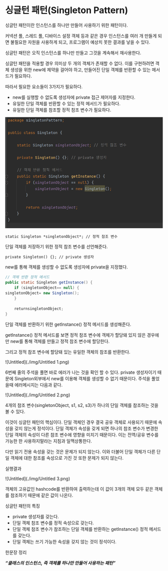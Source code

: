 # 싱글턴 패턴(Singleton Pattern)

싱글턴 패턴이란 인스턴스를 하나만 만들어 사용하기 위한 패턴이다.

커넥션 풀, 스레드 풀, 디바이스 설정 객체 등과 같은 경우 인스턴스를 여러 개 만들게 되면 불필요한 자원을 사용하게 되고, 프로그램이 예상치 못한 결과를 낳을 수 있다.

싱글턴 패턴은 오직 인스턴스를 하나만 만들고 그것을 계속해서 재사용한다.

싱글턴 패턴을 적용할 경우 의미상 두 개의 객체가 존재할 수 없다. 이를 구현하려면 객체 생성을 위한 new에 제약을 걸어야 하고, 만들어진 단일 객체를 반환할 수 있는 메서드가 필요하다.

따라서 필요한 요소들이 3가지가 필요하다.

- new를 실행할 수 없도록 생성자에 private 접근 제어자를 지정한다.
- 유일한 단일 객체를 반환할 수 있는 정적 메서드가 필요하다.
- 유일한 단일 객체를 참조할 정적 참조 변수가 필요하다.

![Untitled](./img/Untitled.png)

`static Singleton *singletonObject*; // 정적 참조 변수`

단일 객체를 저장하기 위한 정적 참조 변수를 선언해준다.

`private Singleton() {}; // private 생성자`

new를 통해 객체를 생성할 수 없도록 생성자에 private을 지정했다.

```java
// 객체 반환 정적 메서드
public static Singleton getInstance() {
    if (singletonObject== null) {
singletonObject= new Singleton();
    }

    returnsingletonObject;
}
```

단일 객체를 반환하기 위한  getInstance() 정적 메서드를 생성해준다.

getInstance() 정적 메서드를 보면 정적 참조 변수에 객체가 할당돼 있지 않은 경우에만 new를 통해 객체를 만들고 정적 참조 변수에 할당한다.

그리고 정적 참조 변수에 할당돼 있는 유일한 객체의 참조를 반환한다.

![Untitled](./img/Untitled 1.png)

6번째 줄의 주석을 풀면 바로 에러가 나는 것을 확인 할 수 있다. private 생성자이기 때문에 Singleton외부에서 new를 이용해 객체를 생성할 수 없기 때문이다. 주석을 풀었을때 에러메시지는 다음과 같다.

![Untitled](./img/Untitled 2.png)

4개의 참조 변수(singletonObject, s1, s2, s3)가 하나의 단일 객체를 참조하는 것을 볼 수 있다.

이것이 싱글턴 패턴의 핵심이다. 단일 객체인 경우 결국 공유 객체로 사용되기 때문에 속성을 갖지 않는게 정석이다. 단일 객체가 속성을 갖게 되면 하나의 참조 변수가 변경한 단일 객체의 속성이 다른 참조 변수에 영향을 미치기 때문이다. 이는 전역/공유 변수를 가능한 한 사용하지말라는 지침과 일맥상통한다.

다만 읽기 전용 속성을 갖는 것은 문제가 되지 않는다. 이와 더불어 단일 객체가 다른 단일 객체에 대한 참조를 속성으로 가진 것 또한 문제가 되지 않는다.

실행결과

![Untitled](./img/Untitled 3.png)

객체의 고유값인 hashcode를 반환하여 출력하는데 이 값이 3개의 객체 모두 같은 객체를 참조하기 때문에 같은 값이 나온다.

싱글턴 패턴의 특징

- private 생성자를 갖는다.
- 단일 객체 참조 변수를 정적 속성으로 갖는다.
- 단일 객체 참조 변수가 참조하는 단일 객체를 반환하는 getInstance() 정적 메서드를 갖는다.
- 단일 객체는 쓰기 가능한 속성을 갖지 않는 것이 정석이다.

한문장 정리

***“클래스의 인스턴스, 즉 객체를 하나만 만들어 사용하는 패턴”***